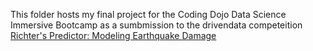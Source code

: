 This folder hosts my final project for the Coding Dojo Data Science Immersive Bootcamp as a sumbmission to the drivendata competeition [Richter's Predictor: Modeling Earthquake Damage](https://www.drivendata.org/competitions/57/nepal-earthquake/page/134/)
